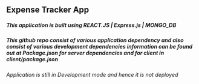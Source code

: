 ## Expense Tracker App
##### This application is built using REACT.JS | Express.js | MONGO_DB 
##### This github repo consist of various application dependency and also consist of various development dependencies information can be found out at Package.json for server dependencies and for client in client/package.json
###### Application is still in Development mode and hence it is not deployed 
